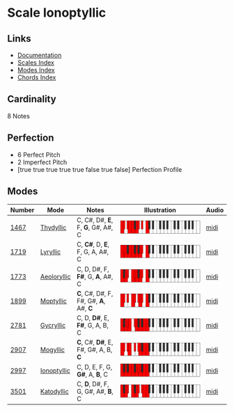 # Scale Ionoptyllic

## Links

- [Documentation](index.md)
- [Scales Index](Scales.md)
- [Modes Index](Modes.md)
- [Chords Index](Chords.md)

## Cardinality

8 Notes

## Perfection

- 6 Perfect Pitch
- 2 Imperfect Pitch
- [true true true true true false true false] Perfection Profile

## Modes

| Number | Mode | Notes | Illustration | Audio |
|--------|------|-------|--------------|-------|
| [1467](https://ianring.com/musictheory/scales/1467) | [Thydyllic](ModeThydyllic.md) | C, C#, D#, **E**, F, **G**, G#, A#, C | ![CNaturalThydyllic](ModeCNaturalThydyllic.png) | [midi](https://github.com/edipermadi/music/blob/main/docs/ModeCNaturalThydyllic.mid?raw=true) | 
| [1719](https://ianring.com/musictheory/scales/1719) | [Lyryllic](ModeLyryllic.md) | C, **C#**, D, **E**, F, G, A, A#, C | ![CNaturalLyryllic](ModeCNaturalLyryllic.png) | [midi](https://github.com/edipermadi/music/blob/main/docs/ModeCNaturalLyryllic.mid?raw=true) | 
| [1773](https://ianring.com/musictheory/scales/1773) | [Aeoloryllic](ModeAeoloryllic.md) | C, D, D#, F, **F#**, G, **A**, A#, C | ![CNaturalAeoloryllic](ModeCNaturalAeoloryllic.png) | [midi](https://github.com/edipermadi/music/blob/main/docs/ModeCNaturalAeoloryllic.mid?raw=true) | 
| [1899](https://ianring.com/musictheory/scales/1899) | [Moptyllic](ModeMoptyllic.md) | **C**, C#, D#, F, F#, G#, **A**, A#, **C** | ![CNaturalMoptyllic](ModeCNaturalMoptyllic.png) | [midi](https://github.com/edipermadi/music/blob/main/docs/ModeCNaturalMoptyllic.mid?raw=true) | 
| [2781](https://ianring.com/musictheory/scales/2781) | [Gycryllic](ModeGycryllic.md) | C, D, **D#**, E, **F#**, G, A, B, C | ![CNaturalGycryllic](ModeCNaturalGycryllic.png) | [midi](https://github.com/edipermadi/music/blob/main/docs/ModeCNaturalGycryllic.mid?raw=true) | 
| [2907](https://ianring.com/musictheory/scales/2907) | [Mogyllic](ModeMogyllic.md) | **C**, C#, **D#**, E, F#, G#, A, B, **C** | ![CNaturalMogyllic](ModeCNaturalMogyllic.png) | [midi](https://github.com/edipermadi/music/blob/main/docs/ModeCNaturalMogyllic.mid?raw=true) | 
| [2997](https://ianring.com/musictheory/scales/2997) | [Ionoptyllic](ModeIonoptyllic.md) | C, D, E, F, G, **G#**, A, **B**, C | ![CNaturalIonoptyllic](ModeCNaturalIonoptyllic.png) | [midi](https://github.com/edipermadi/music/blob/main/docs/ModeCNaturalIonoptyllic.mid?raw=true) | 
| [3501](https://ianring.com/musictheory/scales/3501) | [Katodyllic](ModeKatodyllic.md) | C, **D**, D#, F, G, G#, A#, **B**, C | ![CNaturalKatodyllic](ModeCNaturalKatodyllic.png) | [midi](https://github.com/edipermadi/music/blob/main/docs/ModeCNaturalKatodyllic.mid?raw=true) | 
